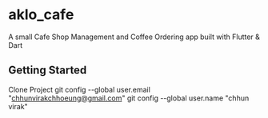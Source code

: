 # aklo_cafe

A small Cafe Shop Management and Coffee Ordering app built with Flutter & Dart

## Getting Started

Clone Project
git config --global user.email "chhunvirakchhoeung@gmail.com"
git config --global user.name "chhun virak"